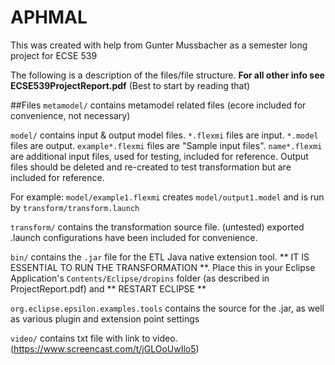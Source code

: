 # APHMAL
This was created with help from Gunter Mussbacher as a semester long project for ECSE 539


The following is a description of the files/file structure.
**For all other info see ECSE539ProjectReport.pdf** (Best to start by reading that)

##Files
`metamodel/` contains metamodel related files (ecore included for convenience, not necessary)

`model/` contains input & output model files. `*.flexmi` files are input. `*.model` files are output. `example*.flexmi` files are "Sample input files". `name*.flexmi` are additional input files, used for testing, included for reference. Output files should be deleted and re-created to test transformation but are included for reference.

For example:
`model/example1.flexmi` creates `model/output1.model` and is run by `transform/transform.launch`


`transform/` contains the transformation source file. (untested) exported .launch configurations have been included for convenience.

`bin/` contains the `.jar` file for the ETL Java native extension tool. ** IT IS ESSENTIAL TO RUN THE TRANSFORMATION **. Place this in your Eclipse Application's `Contents/Eclipse/dropins` folder (as described in ProjectReport.pdf) and ** RESTART ECLIPSE **

`org.eclipse.epsilon.examples.tools` contains the source for the .jar, as well as various plugin and extension point settings

`video/` contains txt file with link to video. (https://www.screencast.com/t/jGLOoUwIlo5)
